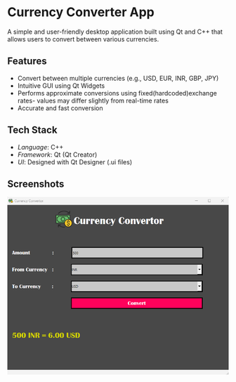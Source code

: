 # Currency Converter App
A simple and user-friendly desktop application built using Qt and C++ that allows users to convert between various currencies.

##  Features

-  Convert between multiple currencies (e.g., USD, EUR, INR, GBP, JPY)
-  Intuitive GUI using Qt Widgets
-  Performs approximate conversions using fixed(hardcoded)exchange rates- values may differ slightly from real-time rates
-  Accurate and fast conversion

##  Tech Stack

- *Language*: C++
- *Framework*: Qt (Qt Creator)
- *UI*: Designed with Qt Designer (.ui files)
  
## Screenshots
![image alt](https://github.com/Prashasti05/CurrencyConvertorApp/blob/b7bf358d77998864fc6a20b0428a130e7435c461/screenshot_mainwindow.png)




